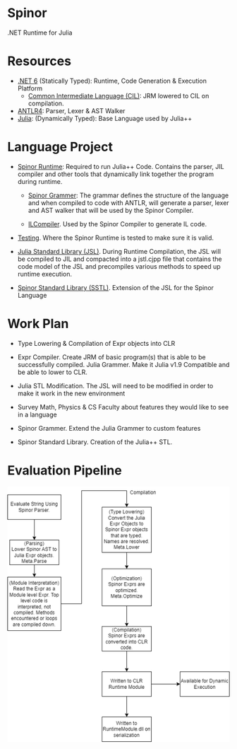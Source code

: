 # Spinor
.NET Runtime for Julia

# Resources
* [.NET 6](https://dotnet.microsoft.com/en-us/learn/dotnet/what-is-dotnet ".NET6 Documentation Link") (Statically Typed): Runtime, Code Generation & Execution Platform 
   * [Common Intermediate Language (CIL)](https://en.wikipedia.org/wiki/Common_Intermediate_Language "CIL Documentation Link"): JRM lowered to CIL on compilation.
* [ANTLR4](https://www.antlr.org/ "Antlr Link"): Parser, Lexer & AST Walker
* [Julia](https://julialang.org/ "Julia Link"): (Dynamically Typed): Base Language used by Julia++

# Language Project
* [Spinor Runtime](runtime "Spinor Runtime Link"): Required to run Julia++ Code. Contains the parser, JIL compiler and other tools that dynamically link together the program during runtime. 

  * [Spinor Grammer](runtime/parse/generated/Spinor.g4 "Spinor Grammer Link"): The grammar defines the structure of the language and when compiled to code with ANTLR, will generate a parser, lexer and AST walker that will be used by the Spinor Compiler.

  * [ILCompiler](runtime/ILCompiler, "ILCompiler Link"). Used by the Spinor Compiler to generate IL code.

* [Testing](test "Testing Link"). Where the Spinor Runtime is tested to make sure it is valid.

* [Julia Standard Library (JSL)](https://github.com/JuliaLang/julia/tree/master/base "JSL Link"). During Runtime Compilation, the JSL will be compiled to JIL and compacted into a jstl.cjpp file that contains the code model of the JSL and precompiles various methods to speed up runtime execution.

* [Spinor Standard Library (SSTL)](stlib "SSTL Link"). Extension of the JSL for the Spinor Language

# Work Plan
* Type Lowering & Compilation of Expr objects into CLR

* Expr Compiler.  Create JRM of basic program(s) that is able to be successfully compiled.
Julia Grammer. Make it Julia v1.9 Compatible and be able to lower to CLR.

* Julia STL Modification. The JSL will need to be modified in order to make it work in the new environment

* Survey Math, Physics & CS Faculty about features they would like to see in a language

* Spinor Grammer. Extend the Julia Grammer to custom features

* Spinor Standard Library. Creation of the Julia++ STL. 

# Evaluation Pipeline
![Evaluation Pipeline](drawings/SpinorEvaluationPipeline.png)

